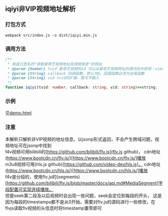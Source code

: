 ## iqiyi非VIP视频地址解析
### 打包方式
```shell
webpack src/index.js -o dist/iqiyi.min.js
```
### 调用方法
```typescript
/**
 * 构造已签名的"获取爱奇艺视频地址及视频信息"的网址
 * @param {Number} tvid 爱奇艺视频的id 可以从爱奇艺视频网址的源代码中获得：view-source:https://www.iqiyi.com/v_19rqzi1f7s.html 的tvId为1279870500
 * @param {String} callback 回调函数，默认为Q，回调函数必须为全局函数
 * @param {String} vid tvid的扩展，暂可不输入
 */
function iqiyi(tvid: number, callback: string, vid: string)=>string;
```
### 示例
见[demo.html](demo.html)

### 注意
本解析只解析非VIP视频的地址信息，以jsonp形式返回，不会产生跨域问题，视频地址可在jsonp中找到  
f4v视频可用bilibili的[https://github.com/bilibili/flv.js](flv.js github)，
cdn地址(https://www.bootcdn.cn/flv.js/)[https://www.bootcdn.cn/flv.js/]播放  
m3u8视频可用(hls.js github)[https://github.com/video-dev/hls.js]，
cdn地址(https://www.bootcdn.cn/hls.js/)[https://www.bootcdn.cn/hls.js/]播放  
f4v是分段的，使用flv.js的(segments)[https://github.com/bilibili/flv.js/blob/master/docs/api.md#MediaSegment]字段配置可实现连续播放。  
但是seek第二段及以后视频时会出现一些问题，seek会定位到每段的开头，
这是因为每段的timestamps都不是从0开始，需要对flv.js的源码进行一些修改，在flvjs读取flv视频的头信息时将timestamp置零即可